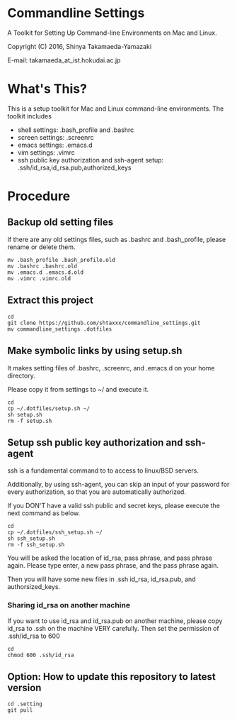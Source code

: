 Commandline Settings
================================================================================

A Toolkit for Setting Up Command-line Environments on Mac and Linux.

Copyright (C) 2016, Shinya Takamaeda-Yamazaki

E-mail: takamaeda\_at\_ist.hokudai.ac.jp


What's This?
==============================

This is a setup toolkit for Mac and Linux command-line environments. The toolkit includes

- shell settings: .bash_profile and .bashrc
- screen settings: .screenrc
- emacs settings: .emacs.d
- vim settings: .vimrc
- ssh public key authorization and ssh-agent setup: .ssh/id_rsa,id_rsa.pub,authorized_keys


Procedure
================================================================================

Backup old setting files
----------------------------------------

If there are any old settings files, such as .bashrc and .bash_profile, please rename or delete them.

    mv .bash_profile .bash_profile.old
    mv .bashrc .bashrc.old
    mv .emacs.d .emacs.d.old
    mv .vimrc .vimrc.old


Extract this project
----------------------------------------

    cd
    git clone https://github.com/shtaxxx/commandline_settings.git
    mv commandline_settings .dotfiles
    

Make symbolic links by using setup.sh
----------------------------------------

It makes setting files of .bashrc, .screenrc, and .emacs.d on your home directory.

Please copy it from settings to ~/ and execute it.

    cd
    cp ~/.dotfiles/setup.sh ~/
    sh setup.sh
    rm -f setup.sh


Setup ssh public key authorization and ssh-agent
----------------------------------------

ssh is a fundamental command to to access to linux/BSD servers.

Additionally, by using ssh-agent, you can skip an input of your password for every authorization, so that you are automatically authorized.

If you DON'T have a valid ssh public and secret keys, please execute the next command as below.

    cd
    cp ~/.dotfiles/ssh_setup.sh ~/
    sh ssh_setup.sh
    rm -f ssh_setup.sh

You will be asked the location of id_rsa, pass phrase, and pass phrase again.
Please type enter, a new pass phrase, and the pass phrase again.

Then you will have some new files in .ssh id_rsa, id_rsa.pub, and authorsized_keys.

### Sharing id_rsa on another machine

If you want to use id_rsa and id_rsa.pub on another machine, please copy id_rsa to .ssh on the machine VERY carefully.
Then set the permission of .ssh/id_rsa to 600

    cd
    chmod 600 .ssh/id_rsa


Option: How to update this repository to latest version
----------------------------------------

    cd .setting
    git pull
